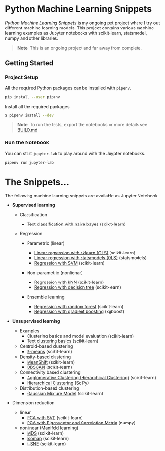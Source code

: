 # Python Machine Learning Snippets

_Python Machine Learning Snippets_ is my ongoing pet project where I try out different machine learning models. This project contains various machine learning examples as Jupyter notebooks with scikit-learn, statsmodel, numpy and other libraries.

> **Note:** This is an ongoing project and far away from complete.

## Getting Started

### Project Setup

All the required Python packages can be installed with `pipenv`.

```bash
pip install --user pipenv
```

Install all the required packages

```bash
$ pipenv install --dev
```

> **Note:** To run the tests, export the notebooks or more details see [BUILD.md](BUILD.md)

### Run the Notebook

You can start `jupyter-lab` to play around with the Juypter notebooks.

```bash
pipenv run jupyter-lab
```

# The Snippets...

The following machine learning snippets are available as Jupyter Notebook.

- **Supervised learning**

  - Classification
    - [Text classification with naive bayes](notebooks/supervised/text_classification/text_classification.md) (scikit-learn)
  - Regression

    - Parametric (linear)

      - [Linear regression with sklearn (OLS)](notebooks/supervised/regression/linear/multiple_linear_regression_sklearn.ipynb) (scikit-learn)
      - [Linear regression with statsmodels (OLS)](notebooks/supervised/regression/multiple_linear_regression_statsmodels.md) (statsmodels)
      - [Regression with SVM](notebooks/supervised/regression/linear/regression_svm.ipynb) (scikit-learn)

    - Non-parametric (nonlienar)
      - [Regression with kNN](notebooks/supervised/regression/nonlienar/regression_kNN.ipynb) (scikit-learn)
      - [Regression with decision tree](notebooks/supervised/regression/nonlienar/regression_tree.ipynb) (scikit-learn)
    - Ensemble learning

      - [Regression with random forest](notebooks/supervised/regression/ensemble/regression_random_forest.ipynb) (scikit-learn)
      - [Regression with gradient boosting](notebooks/supervised/regression/ensemble/regression_xgboost.ipynb) (xgboost)

- **Unsupervised learning**
  - Examples
    - [Clustering basics and model evaluation](notebooks/unsupervised/clustering/clustering_basics_model_evaluation.ipynb) (scikit-learn)
    - [Text clustering basics](notebooks/unsupervised/clustering/clustering_text.ipynb) (scikit-learn)
  - Centroid-based clustering
    - [K-means](notebooks/unsupervised/clustering/kmeans/clustering_kmeans.ipynb) (scikit-learn)
  - Density-based clustering
    - [MeanShift](notebooks/unsupervised/clustering/meanshift/clustering_meanshift.ipynb) (scikit-learn)
    - [DBSCAN](notebooks/unsupervised/clustering/dbscan/clustering_dbscan.ipynb) (scikit-learn)
  - Connectivity based clustering
    - [Agglomerative Clustering (Hierarchical Clustering)](notebooks/unsupervised/clustering/agglomerative/clustering_agglomerative.ipynb) (scikit-learn)
    - [Hierarchical Clustering](notebooks/unsupervised/clustering/hclust/clustering_hclust.ipynb) (SciPy)
  - Distribution-based clustering
    - [Gaussian Mixture Model](notebooks/unsupervised/clustering/gaussian_mixture/clustering_gaussian_mixture.ipynb) (scikit-learn)
- Dimension reduction
  - linear
    - [PCA with SVD](notebooks/unsupervised/dimensionality_reduction/pca/dimensionality_reduction_pca.ipynb) (scikit-learn)
    - [PCA with Eigenvector and Correlation Matrix](notebooks/unsupervised/dimensionality_reduction/eigen/dimensionality_reduction_eigen.ipynb) (numpy)
  - nonlinear (Manifold learning)
    - [MDS](notebooks/unsupervised/dimensionality_reduction/mds/dimensionality_reduction_mds.ipynb) (scikit-learn)
    - [Isomap](notebooks/unsupervised/dimensionality_reduction/isomap/dimensionality_reduction_isomap.ipynb) (scikit-learn)
    - [t-SNE](notebooks/unsupervised/dimensionality_reduction/tsne/dimensionality_reduction_tsne.ipynb) (scikit-learn)
